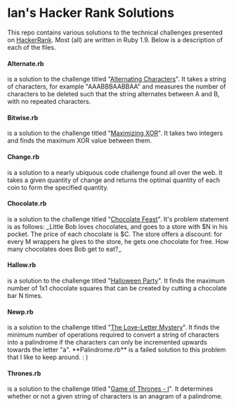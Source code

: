 <h1>Ian's Hacker Rank Solutions</h1>
<p>This repo contains various solutions to the technical challenges presented on <a href="https://www.hackerrank.com">HackerRank</a>. Most (all) are written in Ruby 1.9. Below is a description of each of the files.

<h4>Alternate.rb</h4>is a solution to the challenge titled "<a href="https://www.hackerrank.com/challenges/alternating-characters">Alternating Characters</a>". It takes a string of characters, for example "AAABBBAABBAA" and measures the number of characters to be deleted such that the string alternates between A and B, with no repeated characters.<br />
<h4>Bitwise.rb</h4>is a solution to the challenge titled "<a href="https://www.hackerrank.com/challenges/maximizing-xor">Maximizing XOR</a>". It takes two integers and finds the maximum XOR value between them.<br />
<h4>Change.rb</h4>is a solution to a nearly ubiquous code challenge found all over the web. It takes a given quantity of change and returns the optimal quantity of each coin to form the specified quantity.<br />
<h4>Chocolate.rb</h4>is a solution to the challenge titled "<a href="https://www.hackerrank.com/challenges/chocolate-feast">Chocolate Feast</a>". It's problem statement is as follows: _Little Bob loves chocolates, and goes to a store with $N in his pocket. The price of each chocolate is $C. The store offers a discount: for every M wrappers he gives to the store, he gets one chocolate for free. How many chocolates does Bob get to eat?_
<h4>Hallow.rb</h4> is a solution to the challenge titled "<a href="https://www.hackerrank.com/challenges/halloween-party">Halloween Party</a>". It finds the maximum number of 1x1 chocolate squares that can be created by cutting a chocolate bar N times.<br />
<h4>Newp.rb</h4> is a solution to the challenge titled "<a href="https://www.hackerrank.com/challenges/the-love-letter-mystery">The Love-Letter Mystery</a>". It finds the minimum number of operations required to convert a string of characters into a palindrome if the characters can only be incremented upwards towards the letter "a". **Palindrome.rb** is a failed solution to this problem that I like to keep around. : )<br />
<h4>Thrones.rb</h4> is a solution to the challenge titled "<a href="https://www.hackerrank.com/challenges/game-of-thrones">Game of Thrones - I</a>". It determines whether or not a given string of characters is an anagram of a palindrome.<b />



